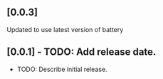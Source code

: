## [0.0.3] 
Updated to use latest version of battery

## [0.0.1] - TODO: Add release date.

* TODO: Describe initial release.
